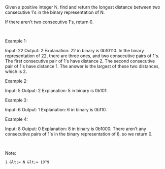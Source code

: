Given a positive&nbsp;integer N, find and return the longest distance between two consecutive 1&#39;s in the binary representation of N.

If there aren&#39;t two consecutive 1&#39;s, return 0.

&nbsp;











Example 1:


Input: 22
Output: 2
Explanation: 
22 in binary is 0b10110.
In the binary representation of 22, there are three ones, and two consecutive pairs of 1&#39;s.
The first consecutive pair of 1&#39;s have distance 2.
The second consecutive pair of 1&#39;s have distance 1.
The answer is the largest of these two distances, which is 2.



Example 2:


Input: 5
Output: 2
Explanation: 
5 in binary is 0b101.



Example 3:


Input: 6
Output: 1
Explanation: 
6 in binary is 0b110.



Example 4:


Input: 8
Output: 0
Explanation: 
8 in binary is 0b1000.
There aren&#39;t any consecutive pairs of 1&#39;s in the binary representation of 8, so we return 0.


&nbsp;




Note:


	1 &lt;= N &lt;= 10^9








